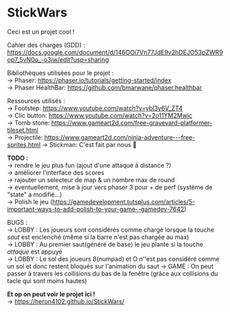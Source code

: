 StickWars
=========

Ceci est un projet cool !  
   
Cahier des charges (GDD) : https://docs.google.com/document/d/146OOi7Vn77JdE9v2hDEJO53pZWR9op7_5vN0o_-o3iw/edit?usp=sharing  
  
Bibliothèques utilisées pour le projet :  
-\> Phaser: https://phaser.io/tutorials/getting-started/index  
-\> Phaser HealthBar: https://github.com/bmarwane/phaser.healthbar  
  
Ressources utilisés :  
-\> Footstep: https://www.youtube.com/watch?v=ybl3y6V_ZT4  
-\> Clic button: https://www.youtube.com/watch?v=2o11YM2Mwjc  
-\> Tomb stone: https://www.gameart2d.com/free-graveyard-platformer-tileset.html  
-\> Projectile: https://www.gameart2d.com/ninja-adventure---free-sprites.html
-\> Stickman: C'est fait par nous 🤘   

  
**TODO :**  
-\> rendre le jeu plus fun (ajout d'une attaque à distance ?)  
-\> améliorer l'interface des scores  
-\> rajouter un selecteur de map & un nombre max de round   
-\> eventuellement, mise à jour vers phaser 3 pour + de perf (système de "state" a modifié...)  
-\> Polish le jeu (https://gamedevelopment.tutsplus.com/articles/5-important-ways-to-add-polish-to-your-game--gamedev-7642)  	
  
BUGS :  
-\> LOBBY : Les joueurs sont considérés comme chargé lorsque la touche *saut* est enclenché (même si la barre n'est pas chargée au max)  
-\> LOBBY : Au premier saut(généré de base) le jeu plante si la touche *attaque* est appuyé  
-\> LOBBY : Le sol des  joueurs 8(numpad) et O n''est pas considéré comme un sol et donc restent bloqués sur l'animation du saut
-\> GAME : On peut passer à travers les collisions du bas de la fenêtre (grâce aux collisions du tacle qui sont moins hautes)  
  
**Et op on peut voir le projet ici !**  
-\> https://heron4102.github.io/StickWars/  
  
